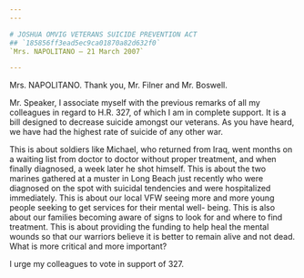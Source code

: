 ```yaml
---
---

# JOSHUA OMVIG VETERANS SUICIDE PREVENTION ACT
## `185856ff3ead5ec9ca01870a82d632f0`
`Mrs. NAPOLITANO — 21 March 2007`

---
```



Mrs. NAPOLITANO. Thank you, Mr. Filner and Mr. Boswell.

Mr. Speaker, I associate myself with the previous remarks of all my 
colleagues in regard to H.R. 327, of which I am in complete support. It 
is a bill designed to decrease suicide amongst our veterans. As you 
have heard, we have had the highest rate of suicide of any other war.

This is about soldiers like Michael, who returned from Iraq, went 
months on a waiting list from doctor to doctor without proper 
treatment, and when finally diagnosed, a week later he shot himself. 
This is about the two marines gathered at a muster in Long Beach just 
recently who were diagnosed on the spot with suicidal tendencies and 
were hospitalized immediately. This is about our local VFW seeing more 
and more young people seeking to get services for their mental well-
being. This is also about our families becoming aware of signs to look 
for and where to find treatment. This is about providing the funding to 
help heal the mental wounds so that our warriors believe it is better 
to remain alive and not dead. What is more critical and more important?

I urge my colleagues to vote in support of 327.